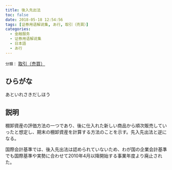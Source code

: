 ```yaml
---
title: 後入先出法
toc: false
date: 2018-05-18 12:54:56
tags: [证券用语解说集, あ行, 取引（売買）]
categories:
  - 金融服务
  - 证券用语解说集
  - 日本語
  - あ行
---
```


`分類：` [取引（売買）](/tags/取引（売買）/)

## ひらがな

あといれさきだしほう

## 説明

棚卸資産の評価方法の一つであり、後に仕入れた新しい商品から順次販売していったと想定し、期末の棚卸資産を計算する方法のことを示す。先入先出法と逆になる。

国際会計基準では、後入先出法は認められていないため、わが国の企業会計基準でも国際基準や実勢に合わせて2010年4月以降開始する事業年度より廃止された。

